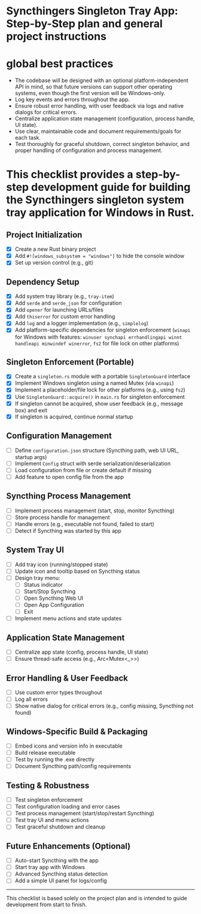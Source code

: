 # Syncthingers Singleton Tray App: Step-by-Step plan and general project instructions

# global best practices
- The codebase will be designed with an optional platform-independent API in mind, so that future versions can support other operating systems, even though the first version will be Windows-only.
- Log key events and errors throughout the app.
- Ensure robust error handling, with user feedback via logs and native dialogs for critical errors.
- Centralize application state management (configuration, process handle, UI state).
- Use clear, maintainable code and document requirements/goals for each task.
- Test thoroughly for graceful shutdown, correct singleton behavior, and proper handling of configuration and process management.

# This checklist provides a step-by-step development guide for building the Syncthingers singleton system tray application for Windows in Rust.

## Project Initialization
- [x] Create a new Rust binary project
- [x] Add `#![windows_subsystem = "windows"]` to hide the console window
- [x] Set up version control (e.g., git)

## Dependency Setup
- [x] Add system tray library (e.g., `tray-item`)
- [x] Add `serde` and `serde_json` for configuration
- [x] Add `opener` for launching URLs/files
- [x] Add `thiserror` for custom error handling
- [x] Add `log` and a logger implementation (e.g., `simplelog`)
- [x] Add platform-specific dependencies for singleton enforcement (`winapi` for Windows with features: `winuser synchapi errhandlingapi winnt handleapi minwindef winerror`, `fs2` for file lock on other platforms)

## Singleton Enforcement (Portable)
- [x] Create a `singleton.rs` module with a portable `SingletonGuard` interface
- [x] Implement Windows singleton using a named Mutex (via `winapi`)
- [x] Implement a placeholder/file lock for other platforms (e.g., using `fs2`)
- [x] Use `SingletonGuard::acquire()` in `main.rs` for singleton enforcement
- [x] If singleton cannot be acquired, show user feedback (e.g., message box) and exit
- [x] If singleton is acquired, continue normal startup

## Configuration Management
- [ ] Define `configuration.json` structure (Syncthing path, web UI URL, startup args)
- [ ] Implement `Config` struct with serde serialization/deserialization
- [ ] Load configuration from file or create default if missing
- [ ] Add feature to open config file from the app

## Syncthing Process Management
- [ ] Implement process management (start, stop, monitor Syncthing)
- [ ] Store process handle for management
- [ ] Handle errors (e.g., executable not found, failed to start)
- [ ] Detect if Syncthing was started by this app

## System Tray UI
- [ ] Add tray icon (running/stopped state)
- [ ] Update icon and tooltip based on Syncthing status
- [ ] Design tray menu:
    - [ ] Status indicator
    - [ ] Start/Stop Syncthing
    - [ ] Open Syncthing Web UI
    - [ ] Open App Configuration
    - [ ] Exit
- [ ] Implement menu actions and state updates

## Application State Management
- [ ] Centralize app state (config, process handle, UI state)
- [ ] Ensure thread-safe access (e.g., Arc<Mutex<_>>)

## Error Handling & User Feedback
- [ ] Use custom error types throughout
- [ ] Log all errors
- [ ] Show native dialog for critical errors (e.g., config missing, Syncthing not found)

## Windows-Specific Build & Packaging
- [ ] Embed icons and version info in executable
- [ ] Build release executable
- [ ] Test by running the .exe directly
- [ ] Document Syncthing path/config requirements

## Testing & Robustness
- [ ] Test singleton enforcement
- [ ] Test configuration loading and error cases
- [ ] Test process management (start/stop/restart Syncthing)
- [ ] Test tray UI and menu actions
- [ ] Test graceful shutdown and cleanup

## Future Enhancements (Optional)
- [ ] Auto-start Syncthing with the app
- [ ] Start tray app with Windows
- [ ] Advanced Syncthing status detection
- [ ] Add a simple UI panel for logs/config

---
This checklist is based solely on the project plan and is intended to guide development from start to finish.
